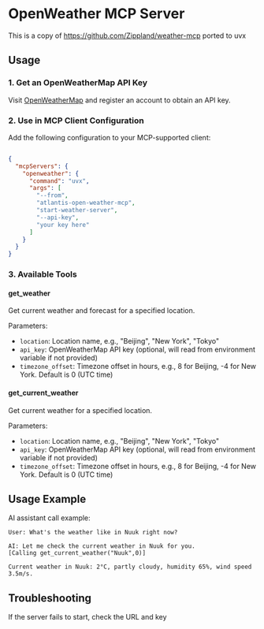 # OpenWeather MCP Server

This is a copy of https://github.com/Zippland/weather-mcp ported to uvx

## Usage

### 1. Get an OpenWeatherMap API Key

Visit [OpenWeatherMap](https://openweathermap.org/) and register an account to obtain an API key.

### 2. Use in MCP Client Configuration

Add the following configuration to your MCP-supported client:

```json

{
  "mcpServers": {
    "openweather": {
      "command": "uvx",
      "args": [
        "--from",
        "atlantis-open-weather-mcp",
        "start-weather-server",
        "--api-key",
        "your key here"
      ]
    }
  }
}
```

### 3. Available Tools

#### get_weather

Get current weather and forecast for a specified location.

Parameters:
- `location`: Location name, e.g., "Beijing", "New York", "Tokyo"
- `api_key`: OpenWeatherMap API key (optional, will read from environment variable if not provided)
- `timezone_offset`: Timezone offset in hours, e.g., 8 for Beijing, -4 for New York. Default is 0 (UTC time)

#### get_current_weather

Get current weather for a specified location.

Parameters:
- `location`: Location name, e.g., "Beijing", "New York", "Tokyo"
- `api_key`: OpenWeatherMap API key (optional, will read from environment variable if not provided)
- `timezone_offset`: Timezone offset in hours, e.g., 8 for Beijing, -4 for New York. Default is 0 (UTC time)

## Usage Example

AI assistant call example:

```
User: What's the weather like in Nuuk right now?

AI: Let me check the current weather in Nuuk for you.
[Calling get_current_weather("Nuuk",0)]

Current weather in Nuuk: 2°C, partly cloudy, humidity 65%, wind speed 3.5m/s.
```

## Troubleshooting

If the server fails to start, check the URL and key